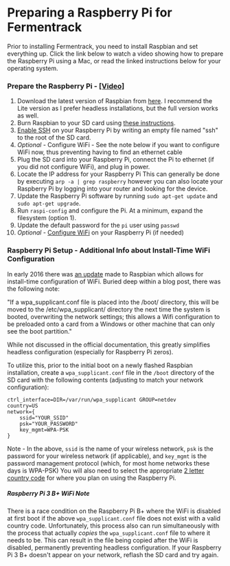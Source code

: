 # Preparing a Raspberry Pi for Fermentrack

Prior to installing Fermentrack, you need to install Raspbian and set everything up. Click the link below
to watch a video showing how to prepare the Raspberry Pi using a Mac, or read the linked instructions below for your operating system.

### Prepare the Raspberry Pi - [[Video]](https://youtu.be/TdSnJOUgS3k)

1. Download the latest version of Raspbian from [here](https://www.raspberrypi.org/downloads/raspbian/). I recommend the Lite version as I prefer headless installations, but the full version works as well.
1. Burn Raspbian to your SD card using [these instructions](https://www.raspberrypi.org/documentation/installation/installing-images/).
1. [Enable SSH](https://www.raspberrypi.org/documentation/remote-access/ssh/) on your Raspberry Pi by writing an empty file named "ssh" to the root of the SD card.
1. *Optional* - Configure WiFi - See the note below if you want to configure WiFi now, thus preventing having to find an ethernet cable
1. Plug the SD card into your Raspberry Pi, connect the Pi to ethernet (if you did not configure WiFi), and plug in power.
1. Locate the IP address for your Raspberry Pi This can generally be done by executing `arp -a | grep raspberry` however you can also locate your Raspberry Pi by logging into your router and looking for the device.
1. Update the Raspberry Pi software by running `sudo apt-get update` and `sudo apt-get upgrade`.
1. Run `raspi-config` and configure the Pi. At a minimum, expand the filesystem (option 1).
1. Update the default password for the `pi` user using `passwd`
1. *Optional* - [Configure WiFi](https://www.raspberrypi.org/documentation/configuration/wireless/wireless-cli.md) on your Raspberry Pi (if needed)






### Raspberry Pi Setup - Additional Info about Install-Time WiFi Configuration
In early 2016 there was [an update](https://www.raspberrypi.org/blog/another-update-raspbian/) made to Raspbian which allows for install-time configuration of WiFi. Buried deep within a blog post, there was the following note:

"If a wpa_supplicant.conf file is placed into the /boot/ directory, this will be moved to the /etc/wpa_supplicant/ directory the next time the system is booted, overwriting the network settings; this allows a Wifi configuration to be preloaded onto a card from a Windows or other machine that can only see the boot partition."

While not discussed in the official documentation, this greatly simplifies headless configuration (especially for Raspberry Pi zeros).

To utilize this, prior to the initial boot on a newly flashed Raspbian installation, create a `wpa_supplicant.conf` file in the `/boot` directory of the SD card with the following contents (adjusting to match your network configuration):

```
ctrl_interface=DIR=/var/run/wpa_supplicant GROUP=netdev
country=US
network={
    ssid="YOUR_SSID"
    psk="YOUR_PASSWORD"
    key_mgmt=WPA-PSK
}
```

Note - In the above, `ssid` is the name of your wireless network, `psk` is the password for your wireless network (if applicable), and `key_mgmt` is the password management protocol (which, for most home networks these days is WPA-PSK)
You will also need to select the appropriate [2 letter country code](https://en.wikipedia.org/wiki/ISO_3166-1_alpha-2) for where you plan on using the Raspberry Pi.

##### Raspberry Pi 3 B+ WiFi Note
There is a race condition on the Raspberry Pi B+ where the WiFi is disabled at first boot if the above `wpa_supplicant.conf` file does not exist with a valid country code. Unfortunately, this process also can run simultaneously with the process that actually *copies* the `wpa_supplicant.conf` file to where it needs to be. This can result in the file being copied after the WiFi is disabled, permanently preventing headless configuration. If your Raspberry Pi 3 B+ doesn't appear on your network, reflash the SD card and try again. 
